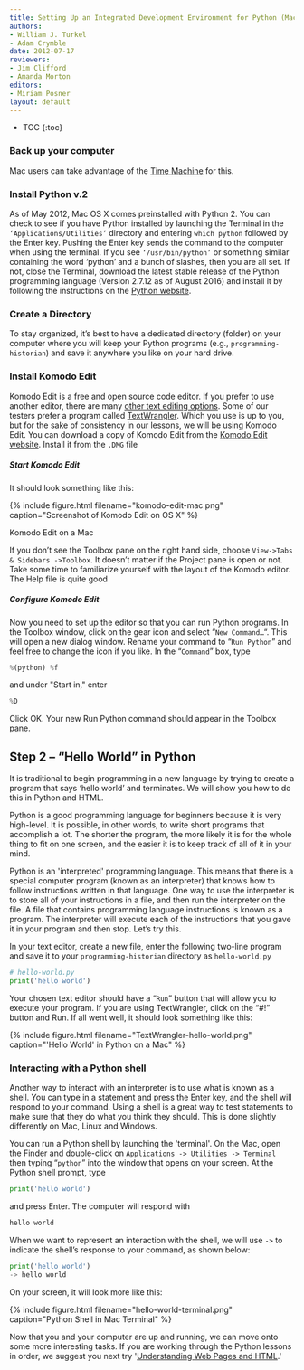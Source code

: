 ```yaml
---
title: Setting Up an Integrated Development Environment for Python (Mac)
authors:
- William J. Turkel
- Adam Crymble
date: 2012-07-17
reviewers:
- Jim Clifford
- Amanda Morton
editors:
- Miriam Posner
layout: default
---
```


* TOC
{:toc}

### Back up your computer

Mac users can take advantage of the [Time Machine][] for this.

### Install Python v.2

As of May 2012, Mac OS X comes preinstalled with Python 2. You can check
to see if you have Python installed by launching the Terminal in the
`‘Applications/Utilities’` directory and entering `which python`
followed by the Enter key. Pushing the Enter key sends the command to
the computer when using the terminal. If you see `‘/usr/bin/python’` or
something similar containing the word ‘python’ and a bunch of slashes,
then you are all set. If not, close the Terminal, download the latest
stable release of the Python programming language (Version 2.7.12 as of
August 2016) and install it by following the instructions on the [Python
website][].

### Create a Directory

To stay organized, it’s best to have a dedicated directory (folder) on
your computer where you will keep your Python programs (e.g.,
`programming-historian`) and save it anywhere you like on your hard
drive.

### Install Komodo Edit

Komodo Edit is a free and open source code editor. If you prefer to use
another editor, there are many [other text editing options][]. Some of our
testers prefer a program called [TextWrangler][]. Which you use is up to
you, but for the sake of consistency in our lessons, we will be using
Komodo Edit. You can download a copy of Komodo Edit from the [Komodo
Edit website][]. Install it from the `.DMG` file

##### Start Komodo Edit

It should look something like this:

{% include figure.html filename="komodo-edit-mac.png" caption="Screenshot of Komodo Edit on OS X" %}

Komodo Edit on a Mac

If you don’t see the Toolbox pane on the right hand side, choose
`View->Tabs & Sidebars ->Toolbox`. It doesn’t matter if the Project pane
is open or not. Take some time to familiarize yourself with the layout
of the Komodo editor. The Help file is quite good

##### Configure Komodo Edit

Now you need to set up the editor so that you can run Python
programs. In the Toolbox window, click on the gear icon and select
“`New Command…`“. This will open a new dialog window. Rename your
command to “`Run Python`” and feel free to change the icon if you
like. In the “`Command`” box, type

``` python
%(python) %f
```

and under "Start in," enter

``` python
%D
```

Click OK. Your new Run Python command should appear in the Toolbox
pane.

Step 2 – “Hello World” in Python
--------------------------------

It is traditional to begin programming in a new language by trying to
create a program that says ‘hello world’ and terminates. We will show
you how to do this in Python and HTML.

Python is a good programming language for beginners because it is very
high-level. It is possible, in other words, to write short programs that
accomplish a lot. The shorter the program, the more likely it is for the
whole thing to fit on one screen, and the easier it is to keep track of
all of it in your mind.

Python is an 'interpreted' programming language. This means that
there is a special computer program (known as an interpreter) that knows
how to follow instructions written in that language. One way to use the
interpreter is to store all of your instructions in a file, and then run
the interpreter on the file. A file that contains programming language
instructions is known as a program. The interpreter will execute each of
the instructions that you gave it in your program and then stop. Let’s
try this.

In your text editor, create a new file, enter the following two-line
program and save it to your `programming-historian` directory as
`hello-world.py`

``` python
# hello-world.py
print('hello world')
```

Your chosen text editor should have a “`Run`” button that will allow you
to execute your program. If you are using TextWrangler, click on the
“\#!” button and Run. If all went well, it should look something like
this:

{% include figure.html filename="TextWrangler-hello-world.png" caption="'Hello World' in Python on a Mac" %}

### Interacting with a Python shell

Another way to interact with an interpreter is to use what is known as a
shell. You can type in a statement and press the Enter key, and the
shell will respond to your command. Using a shell is a great way to test
statements to make sure that they do what you think they should. This is
done slightly differently on Mac, Linux and Windows.

You can run a Python shell by launching the 'terminal'. On the Mac, open
the Finder and double-click on `Applications -> Utilities -> Terminal`
then typing “`python`” into the window that opens on your screen. At the
Python shell prompt, type

``` python
print('hello world')
```

and press Enter. The computer will respond with

``` python
hello world
```

When we want to represent an interaction with the shell, we will use
`->` to indicate the shell’s response to your command, as shown below:

``` python
print('hello world')
-> hello world
```

On your screen, it will look more like this:

{% include figure.html filename="hello-world-terminal.png" caption="Python Shell in Mac Terminal" %}

Now that you and your computer are up and running, we can move onto some
more interesting tasks. If you are working through the Python lessons in
order, we suggest you next try '[Understanding Web Pages and HTML][].'

  [Time Machine]: http://support.apple.com/kb/ht1427
  [Python website]: http://www.python.org/
  [Beautiful Soup]: http://www.crummy.com/software/BeautifulSoup/
  [other text editing options]: http://wiki.python.org/moin/PythonEditors/
  [TextWrangler]: http://www.barebones.com/products/textwrangler/
  [Komodo Edit website]: http://www.activestate.com/komodo-edit
  [Understanding Web Pages and HTML]: /lessons/viewing-html-files
